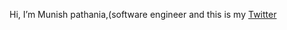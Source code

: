 Hi, I’m Munish pathania,(software engineer  and this is my [Twitter](https://twitter.com/_MunisH_0)
